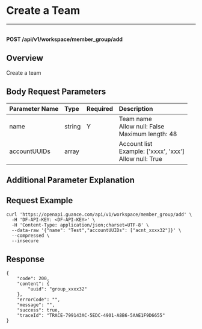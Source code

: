 # Create a Team

---

<br />**POST /api/v1/workspace/member_group/add**

## Overview
Create a team


## Body Request Parameters

| Parameter Name        | Type     | Required   | Description              |
|:-------------------|:-------|:-----|:----------------|
| name | string | Y | Team name<br>Allow null: False <br>Maximum length: 48 <br> |
| accountUUIDs | array |  | Account list<br>Example: ['xxxx', 'xxx'] <br>Allow null: True <br> |

## Additional Parameter Explanation



## Request Example
```shell
curl 'https://openapi.guance.com/api/v1/workspace/member_group/add' \
  -H 'DF-API-KEY: <DF-API-KEY>' \
  -H 'Content-Type: application/json;charset=UTF-8' \
  --data-raw '{"name": "Test","accountUUIDs": ["acnt_xxxx32"]}' \
  --compressed \
  --insecure
```




## Response
```shell
{
    "code": 200,
    "content": {
        "uuid": "group_xxxx32"
    },
    "errorCode": "",
    "message": "",
    "success": true,
    "traceId": "TRACE-799143AC-5EDC-4901-A8B6-5AAE1F9D6655"
} 
```